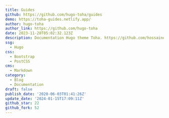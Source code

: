 ```yaml
---
title: Guides
github: https://github.com/hugo-toha/guides
demo: https://toha-guides.netlify.app/
author: hugo-toha
author_link: https://github.com/hugo-toha
date: 2023-11-28T05:02:32.123Z
description: Documentation Hugo theme Toha. https://github.com/hossainemruz/toha.
ssg:
  - Hugo
css:
  - Bootstrap
  - PostCSS
cms:
  - Markdown
category:
  - Blog
  - Documentation
draft: false
publish_date: '2020-06-03T01:41:26Z'
update_date: '2024-01-15T17:09:11Z'
github_star: 22
github_fork: 52
---
```

